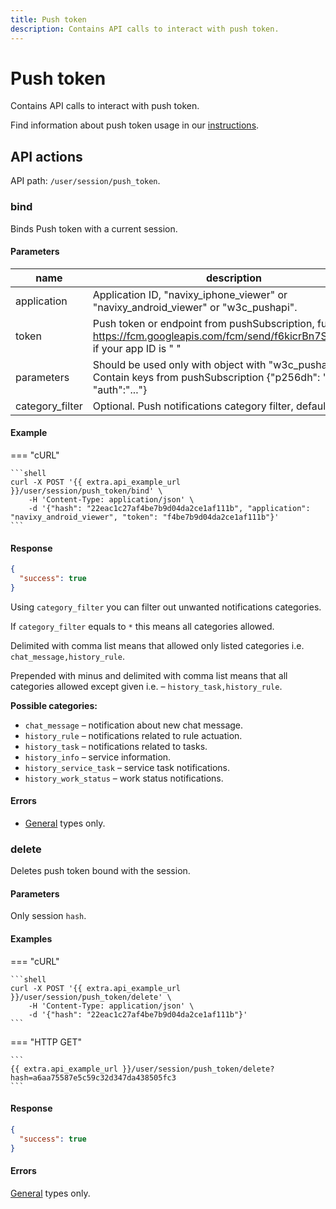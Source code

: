 ```yaml
---
title: Push token
description: Contains API calls to interact with push token.
---
```


# Push token

Contains API calls to interact with push token.

Find information about push token usage in our [instructions](../../../../guides/rules-notifications/get-push-notifications.md).

## API actions

API path: `/user/session/push_token`.

### bind

Binds Push token with a current session.

#### Parameters

| name             | description                                                                                                                              | type                     |
| ---------------- | ---------------------------------------------------------------------------------------------------------------------------------------- | ------------------------ |
| application      | Application ID, "navixy\_iphone\_viewer" or "navixy\_android\_viewer" or "w3c\_pushapi".                                                 | [enum](broken-reference) |
| token            | Push token or endpoint from pushSubscription, full URL like https://fcm.googleapis.com/fcm/send/f6kicrBn7S0:APA91b if your app ID is " " | string                   |
| parameters       | Should be used only with object with "w3c\_pushapi". Contain keys from pushSubscription {"p256dh": "...", "auth":"..."}                  | JSON object              |
| category\_filter | Optional. Push notifications category filter, default is `*`.                                                                            | string                   |

#### Example

\=== "cURL"

````
```shell
curl -X POST '{{ extra.api_example_url }}/user/session/push_token/bind' \
    -H 'Content-Type: application/json' \
    -d '{"hash": "22eac1c27af4be7b9d04da2ce1af111b", "application": "navixy_android_viewer", "token": "f4be7b9d04da2ce1af111b"}'
```
````

#### Response

```json
{
  "success": true
}
```

Using `category_filter` you can filter out unwanted notifications categories.

If `category_filter` equals to `*` this means all categories allowed.

Delimited with comma list means that allowed only listed categories i.e. `chat_message,history_rule`.

Prepended with minus and delimited with comma list means that all categories allowed except given i.e. – `history_task,history_rule`.

**Possible categories:**

* `chat_message` – notification about new chat message.
* `history_rule` – notifications related to rule actuation.
* `history_task` – notifications related to tasks.
* `history_info` – service information.
* `history_service_task` – service task notifications.
* `history_work_status` – work status notifications.

#### Errors

* [General](../../../../../general/errors.md#error-codes) types only.

### delete

Deletes push token bound with the session.

#### Parameters

Only session `hash`.

#### Examples

\=== "cURL"

````
```shell
curl -X POST '{{ extra.api_example_url }}/user/session/push_token/delete' \
    -H 'Content-Type: application/json' \
    -d '{"hash": "22eac1c27af4be7b9d04da2ce1af111b"}'
```
````

\=== "HTTP GET"

````
```
{{ extra.api_example_url }}/user/session/push_token/delete?hash=a6aa75587e5c59c32d347da438505fc3
```
````

#### Response

```json
{
  "success": true
}
```

#### Errors

[General](../../../../../general/errors.md#error-codes) types only.
